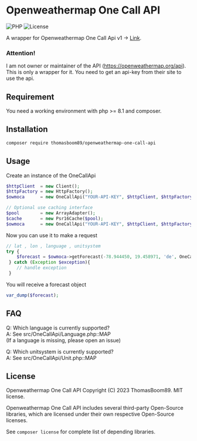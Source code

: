 # Openweathermap One Call API

![PHP](https://img.shields.io/badge/php-%3E%3D8.1-%238892BF?style=plastic&logo=php)
![License](https://img.shields.io/badge/license-MIT-green?style=plastic)

A wrapper for Openweathermap One Call Api v1 -> [Link](https://openweathermap.org/api/one-call-api).

### Attention!

I am not owner or maintainer of the API (https://openweathermap.org/api). This is only a wrapper for it.
You need to get an api-key from their site to use the api.

## Requirement

You need a working environment with php >= 8.1 and composer.

## Installation

```zsh
composer require thomasboom89/openweathermap-one-call-api
```

## Usage

Create an instance of the OneCallApi

```php
$httpClient  = new Client();
$httpFactory = new HttpFactory();
$owmoca      = new OneCallApi("YOUR-API-KEY", $httpClient, $httpFactory);

// Optional use caching interface
$pool        = new ArrayAdapter();
$cache       = new Psr16Cache($pool);
$owmoca      = new OneCallApi("YOUR-API-KEY", $httpClient, $httpFactory, $cache, 240);
```

Now you can use it to make a request

```php
// lat , lon , language , unitsystem
try {
    $forecast = $owmoca->getForecast(-78.944450, 19.458971, 'de', OneCallApi\Unit::METRIC);
 } catch (Exception $exception){
    // handle exception
 }
```

You will receive a forecast object

```php
var_dump($forecast);
```

## FAQ

Q: Which language is currently supported? \
A: See src/OneCallApi/Language.php::MAP \
(If a language is missing, please open an issue)

Q: Which unitsystem is currently supported? \
A: See src/OneCallApi/Unit.php::MAP

## License

Openweathermap One Call API
Copyright (C) 2023 ThomasBoom89. MIT license.

Openweathermap One Call API includes several third-party Open-Source libraries, which are licensed under their
own respective Open-Source licenses.

See `composer license` for complete list of depending libraries.
